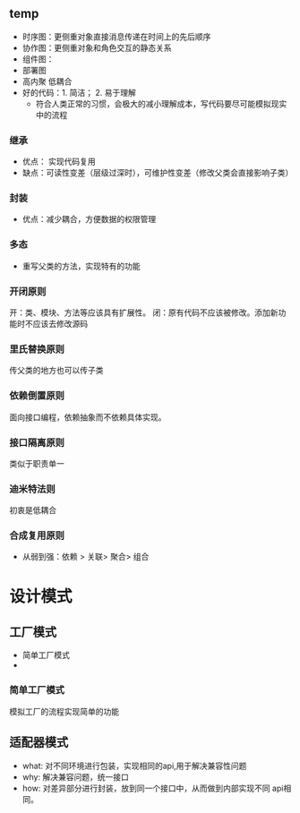 ## temp
- 时序图：更侧重对象直接消息传递在时间上的先后顺序
- 协作图：更侧重对象和角色交互的静态关系
- 组件图：
- 部署图
- 高内聚 低耦合
- 好的代码：1. 简洁； 2. 易于理解
  - 符合人类正常的习惯，会极大的减小理解成本，写代码要尽可能模拟现实中的流程

### 继承
- 优点： 实现代码复用
- 缺点：可读性变差（层级过深时），可维护性变差（修改父类会直接影响子类）

### 封装
- 优点：减少耦合，方便数据的权限管理


### 多态
- 重写父类的方法，实现特有的功能

### 开闭原则
开：类、模块、方法等应该具有扩展性。
闭：原有代码不应该被修改。添加新功能时不应该去修改源码

### 里氏替换原则
传父类的地方也可以传子类

### 依赖倒置原则
面向接口编程，依赖抽象而不依赖具体实现。

### 接口隔离原则
类似于职责单一

### 迪米特法则
初衷是低耦合

### 合成复用原则
- 从弱到强：依赖 > 关联> 聚合> 组合

# 设计模式
## 工厂模式
- 简单工厂模式
- 
### 简单工厂模式
模拟工厂的流程实现简单的功能

## 适配器模式
- what: 对不同环境进行包装，实现相同的api,用于解决兼容性问题
- why: 解决兼容问题，统一接口
- how: 对差异部分进行封装，放到同一个接口中，从而做到内部实现不同 api相同。